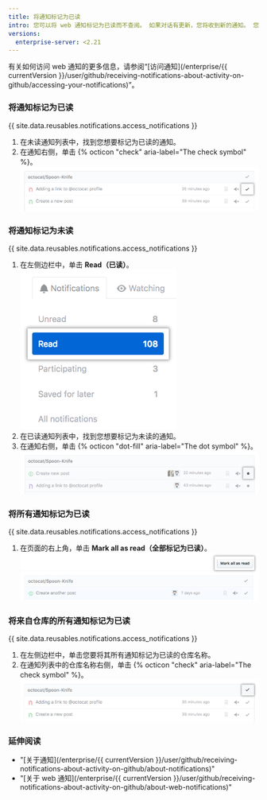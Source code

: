```yaml
---
title: 将通知标记为已读
intro: 您可以将 web 通知标记为已读而不查阅。 如果对话有更新，您将收到新的通知。 您也可以将已读通知标记为未读，便于以后再次轻松找到它们。
versions:
  enterprise-server: <2.21
---
```


有关如何访问 web 通知的更多信息，请参阅“[访问通知](/enterprise/{{ currentVersion }}/user/github/receiving-notifications-about-activity-on-github/accessing-your-notifications)”。

### 将通知标记为已读

{{ site.data.reusables.notifications.access_notifications }}
1. 在未读通知列表中，找到您想要标记为已读的通知。
1. 在通知右侧，单击 {% octicon "check" aria-label="The check symbol" %}。 ![将单一通知标记为已读的按钮](/assets/images/help/notifications/notifications_mark_individual_as_read.png)

### 将通知标记为未读

{{ site.data.reusables.notifications.access_notifications }}
1. 在左侧边栏中，单击 **Read（已读）**。 ![所有通知按钮](/assets/images/help/notifications/sidebar_read_notifications.png)
1. 在已读通知列表中，找到您想要标记为未读的通知。
1. 在通知右侧，单击 {% octicon "dot-fill" aria-label="The dot symbol" %}。 ![将通知标记为已读的按钮](/assets/images/help/notifications/notifications_mark_individual_as_unread.png)

### 将所有通知标记为已读

{{ site.data.reusables.notifications.access_notifications }}
1. 在页面的右上角，单击 **Mark all as read（全部标记为已读）**。 ![将所有通知标记为已读的按钮](/assets/images/help/notifications/notifications_mark_all_as_read.png)

### 将来自仓库的所有通知标记为已读

{{ site.data.reusables.notifications.access_notifications }}
1. 在左侧边栏中，单击您要将其所有通知标记为已读的仓库名称。
1. 在通知列表中的仓库名称右侧，单击 {% octicon "check" aria-label="The check symbol" %}。 ![将来自仓库的所有通知标记为已读的按钮](/assets/images/help/notifications/notifications_repositories_mark_all_as_read.png)

### 延伸阅读

- "[关于通知](/enterprise/{{ currentVersion }}/user/github/receiving-notifications-about-activity-on-github/about-notifications)"
- "[关于 web 通知](/enterprise/{{ currentVersion }}/user/github/receiving-notifications-about-activity-on-github/about-web-notifications)"
